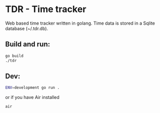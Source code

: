 # TDR - Time tracker

Web based time tracker written in golang. Time data is stored in a Sqlite database (~/.tdr.db).

## Build and run:

```bash
go build
./tdr
```

## Dev:

```bash
ENV=development go run .
```
or if you have Air installed

```bash
air
```
